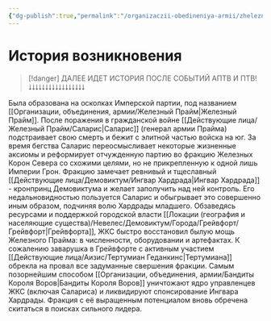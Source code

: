 ```yaml
---
{"dg-publish":true,"permalink":"/organizaczii-obedineniya-armii/zheleznye-korony-severa/","dgPassFrontmatter":true}
---
```


# История возникновения
> [!danger] ДАЛЕЕ ИДЕТ ИСТОРИЯ ПОСЛЕ СОБЫТИЙ АПТВ И ПТВ!
> ⭣⭣⭣⭣⭣⭣⭣⭣⭣⭣⭣⭣⭣⭣⭣⭣⭣

Была образована на осколках Имперской партии, под названием [[Организации, объединения, армии/Железный Прайм\|Железный Прайм]]. После поражения в гражданской войне [[Действующие лица/Железный Прайм/Саларис\|Саларис]] (генерал армии Прайма) подстраивает свою смерть и бежит с элитной частью войска на юг. За время бегства Саларис переосмысливает некоторые жизненные аксиомы и реформирует отчужденную партию во фракцию Железных Корон Севера со схожими целями, но не прикрепленную к одной лишь Империи Грон. Фракцию замечает ревнивый и тщеславный [[Действующие лица/Демовиктум/Ингвар Хардрада\|Ингвар Хардрада]] - кронпринц Демовиктума и желает заполучить над ней контроль. Его недальновидностью пользуется Саларис и обыгрывает это совершенно иным образом, подчиняя волю Хардрады младшего. Обзаведясь ресурсами и поддержкой городской власти [[Локации (география и населяющие существа)/Невелес/Демовиктум/Города/Грейвфорт/Грейвфорт\|Грейвфорта]], ЖКС быстро восстановил былую мощь Железного Прайма: в численности, оборудовании и артефактах. 
К сожалению заварушка в Грейвфорте с активным участием [[Действующие лица/Аизис/Тертумиан Геданкинс\|Тертумиана]] обрекла на провал все задуманные свершения фракции. 
Самым позорнейшим способом [[Организации, объединения, армии/Бандиты Короля Воров\|Бандиты Короля Воров]] уничтожают ядро управленцев ЖКС (включая Салариса) и ликвидируют спонсирование Ингвара Хардрады. Фракция с её выращенным потенциалом вновь обречена скитаться в поисках сильного лидера.